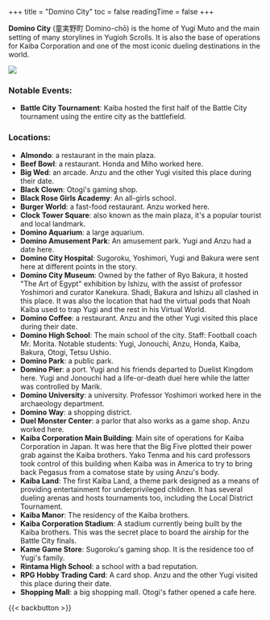 +++
title = "Domino City"
toc = false
readingTime = false
+++

**Domino City** (童実野町 Domino-chō) is the home of Yugi Muto and the main setting of many storylines in Yugioh Scrolls. It is also the base of operations for Kaiba Corporation and one of the most iconic dueling destinations in the world.

![](/img/storyimg/loc001.jpg)

### Notable Events:

- **Battle City Tournament**: Kaiba hosted the first half of the Battle City tournament using the entire city as the battlefield.

### Locations:

- **Almondo**: a restaurant in the main plaza.
- **Beef Bowl**: a restaurant. Honda and Miho worked here.
- **Big Wed**: an arcade. Anzu and the other Yugi visited this place during their date.
- **Black Clown**: Otogi's gaming shop.
- **Black Rose Girls Academy**: An all-girls school.
- **Burger World**: a fast-food restaurant. Anzu worked here.
- **Clock Tower Square**: also known as the main plaza, it's a popular tourist and local landmark.
- **Domino Aquarium**: a large aquarium.
- **Domino Amusement Park**: An amusement park. Yugi and Anzu had a date here.
- **Domino City Hospital**: Sugoroku, Yoshimori, Yugi and Bakura were sent here at different points in the story.
- **Domino City Museum**: Owned by the father of Ryo Bakura, it hosted "The Art of Egypt" exhibition by Ishizu, with the assist of professor Yoshimori and curator Kanekura. Shadi, Bakura and Ishizu all clashed in this place. It was also the location that had the virtual pods that Noah Kaiba used to trap Yugi and the rest in his Virtual World.
- **Domino Coffee**: a restaurant. Anzu and the other Yugi visited this place during their date.
- **Domino High School**: The main school of the city. Staff: Football coach Mr. Morita. Notable students: Yugi, Jonouchi, Anzu, Honda, Kaiba, Bakura, Otogi, Tetsu Ushio.
- **Domino Park**: a public park.
- **Domino Pier**: a port. Yugi and his friends departed to Duelist Kingdom here. Yugi and Jonouchi had a life-or-death duel here while the latter was controlled by Marik.
- **Domino University**: a university. Professor Yoshimori worked here in the archaeology department.
- **Domino Way**: a shopping district.
- **Duel Monster Center**: a parlor that also works as a game shop. Anzu worked here.
- **Kaiba Corporation Main Building**: Main site of operations for Kaiba Corporation in Japan. It was here that the Big Five plotted their power grab against the Kaiba brothers. Yako Tenma and his card professors took control of this building when Kaiba was in America to try to bring back Pegasus from a comatose state by using Anzu's body. 
- **Kaiba Land**: The first Kaiba Land, a theme park designed as a means of providing entertainment for underprivileged children. It has several dueling arenas and hosts tournaments too, including the Local District Tournament.
- **Kaiba Manor**: The residency of the Kaiba brothers.
- **Kaiba Corporation Stadium**: A stadium currently being built by the Kaiba brothers. This was the secret place to board the airship for the Battle City finals.
- **Kame Game Store**: Sugoroku's gaming shop. It is the residence too of Yugi's family.
- **Rintama High School**: a school with a bad reputation.
- **RPG Hobby Trading Card**: A card shop. Anzu and the other Yugi visited this place during their date.
- **Shopping Mall**: a big shopping mall. Otogi's father opened a cafe here.

{{< backbutton >}}

